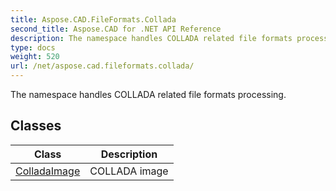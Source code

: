 ```yaml
---
title: Aspose.CAD.FileFormats.Collada
second_title: Aspose.CAD for .NET API Reference
description: The namespace handles COLLADA related file formats processing
type: docs
weight: 520
url: /net/aspose.cad.fileformats.collada/
---
```

The namespace handles COLLADA related file formats processing.

## Classes

| Class | Description |
| --- | --- |
| [ColladaImage](./colladaimage/) | COLLADA image |


